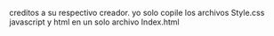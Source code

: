 creditos a su respectivo creador. yo solo copile los archivos Style.css javascript y html en un solo archivo Index.html